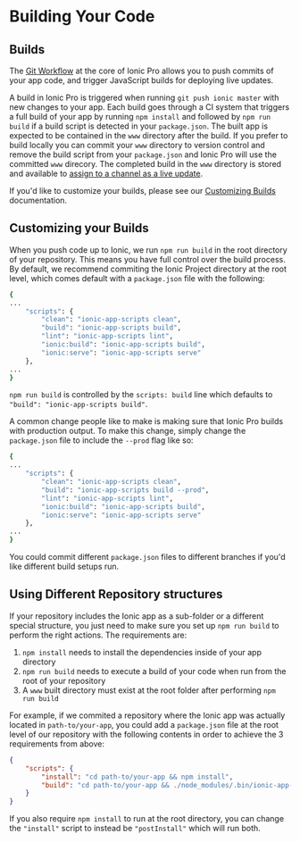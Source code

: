 # Building Your Code

## Builds

The [Git Workflow](/docs/pro/basics/git/) at the core of Ionic Pro allows you to push commits of your app code,
and trigger JavaScript builds for deploying live updates.

A build in Ionic Pro is triggered when running `git push ionic master` with new changes to your app.
Each build goes through a CI system that triggers a full build of your app by running `npm install` and followed by
`npm run build` if a build script is detected in your `package.json`. The built app is expected to be contained in the
`www` directory after the build. If you prefer to build locally you can commit your `www` directory to version control
and remove the build script from your `package.json` and Ionic Pro will use the committed `www` direcory. The
completed build in the `www` directory is stored and available to [assign to a channel as a live update](#channels).

If you'd like to customize your builds, please see our
[Customizing Builds](#customizing-builds) documentation.

## Customizing your Builds

When you push code up to Ionic, we run `npm run build` in the root directory of your repository. This means you have full control over the build process. By default, we recommend commiting the Ionic Project directory at the root level, which comes default with a `package.json` file with the following:

```bash
{
...
    "scripts": {
        "clean": "ionic-app-scripts clean",
        "build": "ionic-app-scripts build",
        "lint": "ionic-app-scripts lint",
        "ionic:build": "ionic-app-scripts build",
        "ionic:serve": "ionic-app-scripts serve"
    },
...
}
```

`npm run build` is controlled by the `scripts: build` line which defaults to `"build": "ionic-app-scripts build"`.

A common change people like to make is making sure that Ionic Pro builds with production output. To make this change, simply change the `package.json` file to include the `--prod` flag like so:

```bash
{
...
    "scripts": {
        "clean": "ionic-app-scripts clean",
        "build": "ionic-app-scripts build --prod",
        "lint": "ionic-app-scripts lint",
        "ionic:build": "ionic-app-scripts build",
        "ionic:serve": "ionic-app-scripts serve"
    },
...
}
```

You could commit different `package.json` files to different branches if you'd like different build setups run.

## Using Different Repository structures

If your repository includes the Ionic app as a sub-folder or a different special structure, you just need to make sure you set up `npm run build` to perform the right actions. The requirements are:

1. `npm install` needs to install the dependencies inside of your app directory
2. `npm run build` needs to execute a build of your code when run from the root of your repository
3. A `www` built directory must exist at the root folder after performing `npm run build`

For example, if we commited a repository where the Ionic app was actually located in `path-to/your-app`, you could add a `package.json` file at the root level of our repository with the following contents in order to achieve the 3 requirements from above:

```json
{
    "scripts": {
        "install": "cd path-to/your-app && npm install",
        "build": "cd path-to/your-app && ./node_modules/.bin/ionic-app-scripts build --prod --wwwDir ./../../www"
    }
}
```

If you also require `npm install` to run at the root directory, you can change the `"install"` script to instead be `"postInstall"` which will run both.

